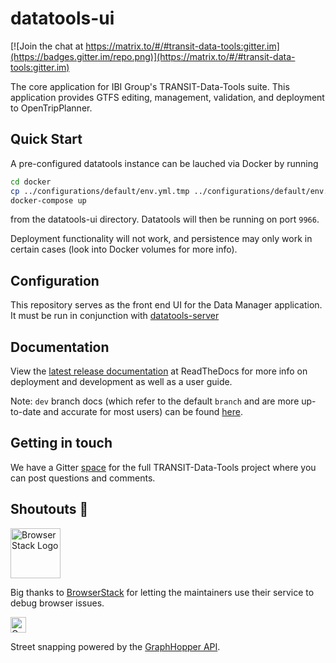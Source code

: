 # datatools-ui

[![Join the chat at https://matrix.to/#/#transit-data-tools:gitter.im](https://badges.gitter.im/repo.png)](https://matrix.to/#/#transit-data-tools:gitter.im)

The core application for IBI Group's TRANSIT-Data-Tools suite. This application provides GTFS editing, management, validation, and deployment to OpenTripPlanner.

## Quick Start

A pre-configured datatools instance can be lauched via Docker by running

```bash
cd docker
cp ../configurations/default/env.yml.tmp ../configurations/default/env.yml
docker-compose up
```

from the datatools-ui directory. Datatools will then be running on port `9966`.

Deployment functionality will not work, and persistence may only work in certain cases (look into Docker volumes for more info).

## Configuration

This repository serves as the front end UI for the Data Manager application. It must be run in conjunction with [datatools-server](https://github.com/conveyal/datatools-server)

## Documentation

View the [latest release documentation](http://data-tools-docs.ibi-transit.com/en/latest/) at ReadTheDocs for more info on deployment and development as well as a user guide.

Note: `dev` branch docs (which refer to the default `branch` and are more up-to-date and accurate for most users) can be found [here](http://data-tools-docs.ibi-transit.com/en/dev/).

## Getting in touch

We have a Gitter [space](https://matrix.to/#/#transit-data-tools:gitter.im) for the full TRANSIT-Data-Tools project where you can post questions and comments.

## Shoutouts 🙏

<img src="browserstack-logo-600x315.png" height="80" title="BrowserStack Logo" alt="BrowserStack Logo" />

Big thanks to [BrowserStack](https://www.browserstack.com) for letting the maintainers use their service to debug browser issues.

<img src="https://www.graphhopper.com/wp-content/uploads/2018/03/graphhopper-logo-small.png" height="25" alt="GraphHopper Logo" />

Street snapping powered by the <a href="https://www.graphhopper.com/">GraphHopper API</a>.
